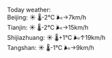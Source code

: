 Today weather:  
Beijing: ☀️   🌡️-2°C 🌬️→7km/h  
Tianjin: ☀️   🌡️-2°C 🌬️→15km/h  
Shijiazhuang: ☀️   🌡️+1°C 🌬️↑19km/h  
Tangshan: ☀️   🌡️-1°C 🌬️→9km/h  
